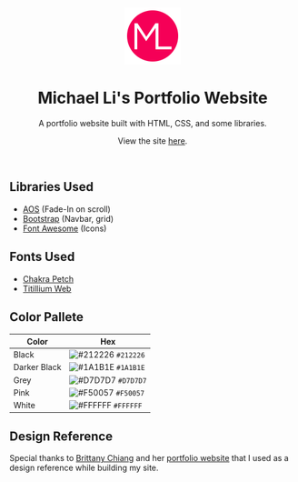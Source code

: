 <div align="center">
  <img alt="Logo" src="./assets/images/logo/logo.png" width="100" />
</div>
<h1 align="center">
  Michael Li's Portfolio Website
</h1>
<p align="center">
  A portfolio website built with HTML, CSS, and some libraries.
</p>
<p align="center">
  View the site <a href="https://michaelli.dev/" target="_blank" rel="nofollow noopener noreferrer">here</a>.
</p>
<br />

## Libraries Used
* [AOS](http://michalsnik.github.io/aos/) (Fade-In on scroll)
* [Bootstrap](https://getbootstrap.com/) (Navbar, grid)
* [Font Awesome](https://fontawesome.com/) (Icons)

## Fonts Used
* [Chakra Petch](https://fonts.google.com/specimen/Chakra+Petch)
* [Titillium Web](https://fonts.google.com/specimen/Titillium+Web)

## Color Pallete

| Color          | Hex                                                                |
| -------------- | ------------------------------------------------------------------ |
| Black          | ![#212226](https://via.placeholder.com/10/212226?text=+) `#212226` |
| Darker Black   | ![#1A1B1E](https://via.placeholder.com/10/1A1B1E?text=+) `#1A1B1E` |
| Grey           | ![#D7D7D7](https://via.placeholder.com/10/D7D7D7?text=+) `#D7D7D7` |
| Pink           | ![#F50057](https://via.placeholder.com/10/F50057?text=+) `#F50057` |
| White          | ![#FFFFFF](https://via.placeholder.com/10/FFFFFF?text=+) `#FFFFFF` |


## Design Reference
Special thanks to [Brittany Chiang](https://github.com/bchiang7) and her [portfolio website](https://brittanychiang.com/) that I used as a design reference while building my site.

